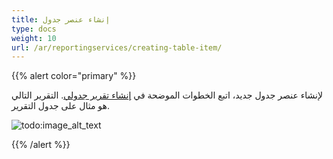 ```yaml
---
title: إنشاء عنصر جدول
type: docs
weight: 10
url: /ar/reportingservices/creating-table-item/
---
```


{{% alert color="primary" %}}

لإنشاء عنصر جدول جديد، اتبع الخطوات الموضحة في [إنشاء تقرير جدولي](https://docs.aspose.com/cells/reportingservices/creating-tabular-report/).
التقرير التالي هو مثال على جدول التقرير.

![todo:image_alt_text](creating-table-item_1.png)

{{% /alert %}}
